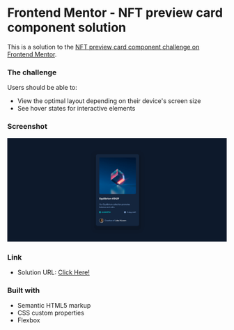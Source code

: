 # Frontend Mentor - NFT preview card component solution

This is a solution to the [NFT preview card component challenge on Frontend Mentor](https://www.frontendmentor.io/challenges/nft-preview-card-component-SbdUL_w0U).


### The challenge

Users should be able to:

- View the optimal layout depending on their device's screen size
- See hover states for interactive elements

### Screenshot

![screenshot](images/screenshot.png)


### Link

- Solution URL: [Click Here!](https://chirag-bishnoi.github.io/nft-preview-card-component)

### Built with

- Semantic HTML5 markup
- CSS custom properties
- Flexbox
